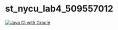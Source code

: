# st_nycu_lab4_509557012
[![Java CI with Gradle](https://github.com/wimterdom/st_nycu_lab4_509557012/actions/workflows/gradle.yml/badge.svg?branch=V1.1)](https://github.com/wimterdom/st_nycu_lab4_509557012/actions/workflows/gradle.yml)
